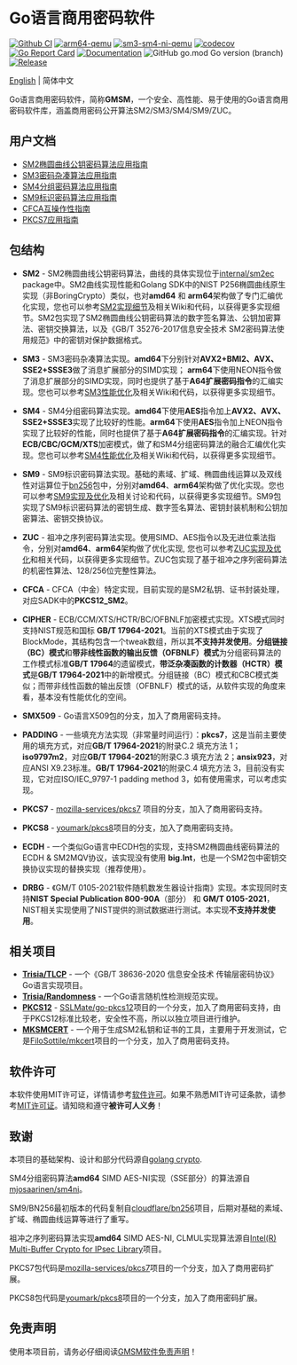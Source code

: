 # Go语言商用密码软件

[![Github CI](https://github.com/emmansun/gmsm/actions/workflows/ci.yml/badge.svg)](https://github.com/emmansun/gmsm/actions/workflows/ci.yml)
[![arm64-qemu](https://github.com/emmansun/gmsm/actions/workflows/test_qemu.yml/badge.svg)](https://github.com/emmansun/gmsm/actions/workflows/test_qemu.yml)
[![sm3-sm4-ni-qemu](https://github.com/emmansun/gmsm/actions/workflows/test_sm_ni.yml/badge.svg)](https://github.com/emmansun/gmsm/actions/workflows/test_sm_ni.yml)
[![codecov](https://codecov.io/gh/emmansun/gmsm/branch/main/graph/badge.svg?token=Otdi8m8sFj)](https://codecov.io/gh/emmansun/gmsm)
[![Go Report Card](https://goreportcard.com/badge/github.com/emmansun/gmsm)](https://goreportcard.com/report/github.com/emmansun/gmsm)
[![Documentation](https://godoc.org/github.com/emmansun/gmsm?status.svg)](https://godoc.org/github.com/emmansun/gmsm)
![GitHub go.mod Go version (branch)](https://img.shields.io/github/go-mod/go-version/emmansun/gmsm)
[![Release](https://img.shields.io/github/release/emmansun/gmsm/all.svg)](https://github.com/emmansun/gmsm/releases)

[English](README-EN.md) | 简体中文

Go语言商用密码软件，简称**GMSM**，一个安全、高性能、易于使用的Go语言商用密码软件库，涵盖商用密码公开算法SM2/SM3/SM4/SM9/ZUC。

## 用户文档
* [SM2椭圆曲线公钥密码算法应用指南](./docs/sm2.md) 
* [SM3密码杂凑算法应用指南](./docs/sm3.md) 
* [SM4分组密码算法应用指南](./docs/sm4.md) 
* [SM9标识密码算法应用指南](./docs/sm9.md)
* [CFCA互操作性指南](./docs/cfca.md)
* [PKCS7应用指南](./docs/pkcs7.md)

## 包结构
* **SM2** - SM2椭圆曲线公钥密码算法，曲线的具体实现位于[internal/sm2ec](https://github.com/emmansun/gmsm/tree/main/internal/sm2ec) package中。SM2曲线实现性能和Golang SDK中的NIST P256椭圆曲线原生实现（非BoringCrypto）类似，也对**amd64** 和 **arm64**架构做了专门汇编优化实现，您也可以参考[SM2实现细节](https://github.com/emmansun/gmsm/wiki/SM2%E6%80%A7%E8%83%BD%E4%BC%98%E5%8C%96)及相关Wiki和代码，以获得更多实现细节。SM2包实现了SM2椭圆曲线公钥密码算法的数字签名算法、公钥加密算法、密钥交换算法，以及《GB/T 35276-2017信息安全技术 SM2密码算法使用规范》中的密钥对保护数据格式。

* **SM3** - SM3密码杂凑算法实现。**amd64**下分别针对**AVX2+BMI2、AVX、SSE2+SSSE3**做了消息扩展部分的SIMD实现； **arm64**下使用NEON指令做了消息扩展部分的SIMD实现，同时也提供了基于**A64扩展密码指令**的汇编实现。您也可以参考[SM3性能优化](https://github.com/emmansun/gmsm/wiki/SM3%E6%80%A7%E8%83%BD%E4%BC%98%E5%8C%96)及相关Wiki和代码，以获得更多实现细节。

* **SM4** - SM4分组密码算法实现。**amd64**下使用**AES**指令加上**AVX2、AVX、SSE2+SSSE3**实现了比较好的性能。**arm64**下使用**AES**指令加上NEON指令实现了比较好的性能，同时也提供了基于**A64扩展密码指令**的汇编实现。针对**ECB/CBC/GCM/XTS**加密模式，做了和SM4分组密码算法的融合汇编优化实现。您也可以参考[SM4性能优化](https://github.com/emmansun/gmsm/wiki/SM4%E6%80%A7%E8%83%BD%E4%BC%98%E5%8C%96)及相关Wiki和代码，以获得更多实现细节。

* **SM9** - SM9标识密码算法实现。基础的素域、扩域、椭圆曲线运算以及双线性对运算位于[bn256](https://github.com/emmansun/gmsm/tree/main/sm9/bn256)包中，分别对**amd64**、**arm64**架构做了优化实现。您也可以参考[SM9实现及优化](https://github.com/emmansun/gmsm/wiki/SM9%E5%AE%9E%E7%8E%B0%E5%8F%8A%E4%BC%98%E5%8C%96)及相关讨论和代码，以获得更多实现细节。SM9包实现了SM9标识密码算法的密钥生成、数字签名算法、密钥封装机制和公钥加密算法、密钥交换协议。

* **ZUC** - 祖冲之序列密码算法实现。使用SIMD、AES指令以及无进位乘法指令，分别对**amd64**、**arm64**架构做了优化实现, 您也可以参考[ZUC实现及优化](https://github.com/emmansun/gmsm/wiki/Efficient-Software-Implementations-of-ZUC)和相关代码，以获得更多实现细节。ZUC包实现了基于祖冲之序列密码算法的机密性算法、128/256位完整性算法。

* **CFCA** - CFCA（中金）特定实现，目前实现的是SM2私钥、证书封装处理，对应SADK中的**PKCS12_SM2**。

* **CIPHER** - ECB/CCM/XTS/HCTR/BC/OFBNLF加密模式实现。XTS模式同时支持NIST规范和国标 **GB/T 17964-2021**。当前的XTS模式由于实现了BlockMode，其结构包含一个tweak数组，所以其**不支持并发使用**。**分组链接（BC）模式**和**带非线性函数的输出反馈（OFBNLF）模式**为分组密码算法的工作模式标准**GB/T 17964**的遗留模式，**带泛杂凑函数的计数器（HCTR）模式**是**GB/T 17964-2021**中的新增模式。分组链接（BC）模式和CBC模式类似；而带非线性函数的输出反馈（OFBNLF）模式的话，从软件实现的角度来看，基本没有性能优化的空间。

* **SMX509** - Go语言X509包的分支，加入了商用密码支持。

* **PADDING** - 一些填充方法实现（非常量时间运行）：**pkcs7**，这是当前主要使用的填充方式，对应**GB/T 17964-2021**的附录C.2 填充方法 1；**iso9797m2**，对应**GB/T 17964-2021**的附录C.3 填充方法 2；**ansix923**，对应ANSI X9.23标准。**GB/T 17964-2021**的附录C.4 填充方法 3，目前没有实现，它对应ISO/IEC_9797-1 padding method 3，如有使用需求，可以考虑实现。

* **PKCS7** - [mozilla-services/pkcs7](https://github.com/mozilla-services/pkcs7) 项目的分支，加入了商用密码支持。

* **PKCS8** - [youmark/pkcs8](https://github.com/youmark/pkcs8)项目的分支，加入了商用密码支持。

* **ECDH** - 一个类似Go语言中ECDH包的实现，支持SM2椭圆曲线密码算法的ECDH & SM2MQV协议，该实现没有使用 **big.Int**，也是一个SM2包中密钥交换协议实现的替换实现（推荐使用）。

* **DRBG** - 《GM/T 0105-2021软件随机数发生器设计指南》实现。本实现同时支持**NIST Special Publication 800-90A**（部分） 和 **GM/T 0105-2021**，NIST相关实现使用了NIST提供的测试数据进行测试。本实现**不支持并发使用**。

## 相关项目
* **[Trisia/TLCP](https://github.com/Trisia/gotlcp)** - 一个《GB/T 38636-2020 信息安全技术 传输层密码协议》Go语言实现项目。 
* **[Trisia/Randomness](https://github.com/Trisia/randomness)** - 一个Go语言随机性检测规范实现。
* **[PKCS12](https://github.com/emmansun/go-pkcs12)** - [SSLMate/go-pkcs12](https://github.com/SSLMate/go-pkcs12)项目的一个分支，加入了商用密码支持，由于PKCS12标准比较老，安全性不高，所以以独立项目进行维护。
* **[MKSMCERT](https://github.com/emmansun/mksmcert)** - 一个用于生成SM2私钥和证书的工具，主要用于开发测试，它是[FiloSottile/mkcert](https://github.com/FiloSottile/mkcert)项目的一个分支，加入了商用密码支持。

## 软件许可
本软件使用MIT许可证，详情请参考[软件许可](./LICENSE)。如果不熟悉MIT许可证条款，请参考[MIT许可证](https://zh.wikipedia.org/zh-cn/MIT%E8%A8%B1%E5%8F%AF%E8%AD%89)。请知晓和遵守**被许可人义务**！

## 致谢
本项目的基础架构、设计和部分代码源自[golang crypto](https://github.com/golang/go/commits/master/src/crypto).

SM4分组密码算法**amd64** SIMD AES-NI实现（SSE部分）的算法源自[mjosaarinen/sm4ni](https://github.com/mjosaarinen/sm4ni)。

SM9/BN256最初版本的代码复制自[cloudflare/bn256](https://github.com/cloudflare/bn256)项目，后期对基础的素域、扩域、椭圆曲线运算等进行了重写。

祖冲之序列密码算法实现**amd64** SIMD AES-NI, CLMUL实现算法源自[Intel(R) Multi-Buffer Crypto for IPsec Library](https://github.com/intel/intel-ipsec-mb/)项目。

PKCS7包代码是[mozilla-services/pkcs7](https://github.com/mozilla-services/pkcs7)项目的一个分支，加入了商用密码扩展。

PKCS8包代码是[youmark/pkcs8](https://github.com/youmark/pkcs8)项目的一个分支，加入了商用密码扩展。

## 免责声明

使用本项目前，请务必仔细阅读[GMSM软件免责声明](DISCLAIMER.md)！
